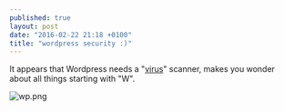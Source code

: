 ```yaml
---
published: true
layout: post
date: "2016-02-22 21:18 +0100"
title: "wordpress security :)"
---
```


It appears that Wordpress needs a "[virus](https://wordpress.org/plugins/wordfence/)" scanner, makes you wonder about all things starting with "W".

![wp.png]({{site.baseurl}}/media/wp.png)


